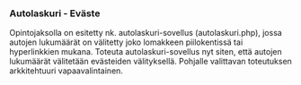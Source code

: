 ### Autolaskuri - Eväste

Opintojaksolla on esitetty nk. autolaskuri-sovellus (autolaskuri.php), jossa autojen lukumäärät on välitetty joko lomakkeen piilokentissä tai hyperlinkkien mukana. Toteuta autolaskuri-sovellus nyt siten, että autojen lukumäärät välitetään evästeiden välityksellä. Pohjalle valittavan toteutuksen arkkitehtuuri vapaavalintainen.

